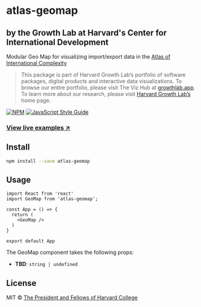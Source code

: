 # atlas-geomap

## by the Growth Lab at Harvard's Center for International Development

Modular Geo Map for visualizing import/export data in the [Atlas of International Complexity](https://atlas.cid.harvard.edu/explore/geo)

> This package is part of Harvard Growth Lab’s portfolio of software packages, digital products and interactive data visualizations. To browse our entire portfolio, please visit The Viz Hub at [growthlab.app](https://growthlab.app/). To learn more about our research, please visit [Harvard Growth Lab’s](https://growthlab.cid.harvard.edu/) home page.

[![NPM](https://img.shields.io/npm/v/atlas-geomap.svg)](https://www.npmjs.com/package/atlas-geomap) [![JavaScript Style Guide](https://img.shields.io/badge/code_style-standard-brightgreen.svg)](https://standardjs.com)

### [View live examples ↗](https://cid-harvard.github.io/atlas-geomap/)

## Install

```bash
npm install --save atlas-geomap
```

## Usage

```tsx
import React from 'react'
import GeoMap from 'atlas-geomap';

const App = () => {
  return (
    <GeoMap />
  )
}

export default App

```
The GeoMap component takes the following props:

- **TBD**: `string | undefined`

## License

MIT © [The President and Fellows of Harvard College](https://www.harvard.edu/)

